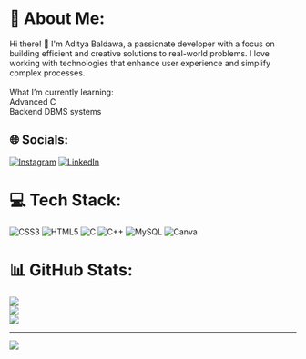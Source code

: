 # 💫 About Me:
Hi there! 👋 I'm Aditya Baldawa, a passionate developer with a focus on building efficient and creative solutions to real-world problems. I love working with technologies that enhance user experience and simplify complex processes.<br><br>What I’m currently learning:<br>Advanced C<br>Backend DBMS systems


## 🌐 Socials:
[![Instagram](https://img.shields.io/badge/Instagram-%23E4405F.svg?logo=Instagram&logoColor=white)](https://instagram.com/aditya_baldawa23) [![LinkedIn](https://img.shields.io/badge/LinkedIn-%230077B5.svg?logo=linkedin&logoColor=white)](https://linkedin.com/in/aditya-baldawa-949790280) 

# 💻 Tech Stack:
![CSS3](https://img.shields.io/badge/css3-%231572B6.svg?style=for-the-badge&logo=css3&logoColor=white) ![HTML5](https://img.shields.io/badge/html5-%23E34F26.svg?style=for-the-badge&logo=html5&logoColor=white) ![C](https://img.shields.io/badge/c-%2300599C.svg?style=for-the-badge&logo=c&logoColor=white) ![C++](https://img.shields.io/badge/c++-%2300599C.svg?style=for-the-badge&logo=c%2B%2B&logoColor=white) ![MySQL](https://img.shields.io/badge/mysql-4479A1.svg?style=for-the-badge&logo=mysql&logoColor=white) ![Canva](https://img.shields.io/badge/Canva-%2300C4CC.svg?style=for-the-badge&logo=Canva&logoColor=white)
# 📊 GitHub Stats:
![](https://github-readme-stats.vercel.app/api?username=AdityaBaldawa23&theme=dark&hide_border=false&include_all_commits=true&count_private=true)<br/>
![](https://github-readme-streak-stats.herokuapp.com/?user=AdityaBaldawa23&theme=dark&hide_border=false)<br/>
![](https://github-readme-stats.vercel.app/api/top-langs/?username=AdityaBaldawa23&theme=dark&hide_border=false&include_all_commits=true&count_private=true&layout=compact)

---
[![](https://visitcount.itsvg.in/api?id=AdityaBaldawa23&icon=0&color=0)](https://visitcount.itsvg.in)

<!-- Proudly created with GPRM ( https://gprm.itsvg.in ) -->
